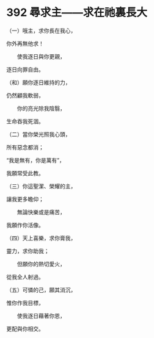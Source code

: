 # 392 尋求主——求在祂裏長大

（一）哦主，求你長在我心，

你外再無他求！

　　使我逐日與你更親，

逐日向罪自由。

（和）願你逐日維持的力，

仍然顧我軟弱，

　　你的亮光除我陰翳，

生命吞我死涸。

（二）當你榮光照我心頭，

所有惡念都消；

“我是無有，你是萬有”，

我願常受此教。

（三）你這聖潔、榮耀的主，

讓我更多瞻仰；

　　無論快樂或是痛苦，

我願作你活像。

（四）天上喜樂，求你膏我，

靈力，求你助我；

　　但願你的熱切愛火，

從我全人射過。

（五）可憐的己，願其消沉，

惟你作我目標，

　　使我逐日藉著你恩，

更配與你相交。

